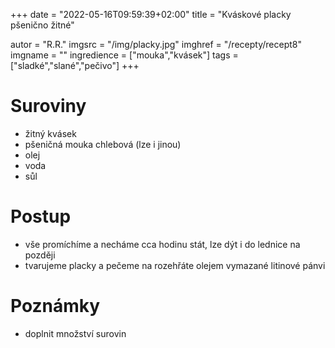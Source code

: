 +++
date = "2022-05-16T09:59:39+02:00"
title = "Kváskové placky pšenično žitné"

autor = "R.R."
imgsrc = "/img/placky.jpg"
imghref = "/recepty/recept8"
imgname = ""
ingredience = ["mouka","kvásek"]
tags = ["sladké","slané","pečivo"]
+++

# Suroviny
- žitný kvásek
- pšeničná mouka chlebová (lze i jinou)
- olej
- voda
- sůl

# Postup
- vše promíchíme a necháme cca hodinu stát, lze dýt i do lednice  na později
- tvarujeme placky a pečeme na rozehřáte olejem vymazané litinové pánvi

# Poznámky
- doplnit množství surovin

<!--more-->